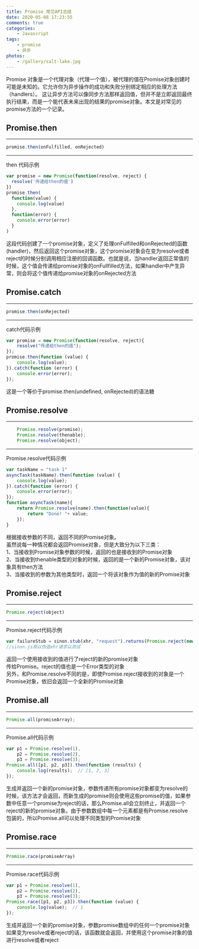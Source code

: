 ```yaml
---
title: Promise 常见API总结
date: 2020-05-08 17:23:55
comments: true
categories:
	- Javascript
tags:
	- promise
	- 异步
photos:
	- /gallery/salt-lake.jpg
---
```


Promise 对象是一个代理对象（代理一个值），被代理的值在Promise对象创建时可能是未知的。它允许你为异步操作的成功和失败分别绑定相应的处理方法（handlers）。 这让异步方法可以像同步方法那样返回值，但并不是立即返回最终执行结果，而是一个能代表未来出现的结果的promise对象。本文是对常见的promise方法的一个记录。

<!-- more -->


## Promise.then

---

```javascript
promise.then(onFulfilled, onRejected)
```

---

then 代码示例

```javascript
var promise = new Promise(function(resolve, reject) {
  resolve('传递给then的值')
})
promise.then(
  function(value) {
    console.log(value)
  },
  function(error) {
    console.error(error)
  }
)
```

这段代码创建了一个promise对象，定义了处理onFulfilled和onRejected的函数(handler)，然后返回这个promise对象，这个promise对象会在变为resolve或者reject的时候分别调用相应注册的回调函数。也就是说，当handler返回正常值的时候，这个值会传递给promise对象的onFullfilled方法，如果handler中产生异常，则会将这个值传递给promise对象的onRejected方法

## Promise.catch
---
```javascript
promise.then(onRejected)
```
---

catch代码示例

```javascript
var promise = new Promise(function(resolve, reject){
    resolve("传递给then的值");
});
promise.then(function (value) {
    console.log(value);
}).catch(function (error) {
    console.error(error);
});
```

这是一个等价于promise.then(undefined, onRejected)的语法糖


## Promise.resolve

---
```javascript
    Promise.resolve(promise);
    Promise.resolve(thenable);
    Promise.resolve(object);
```
---

Promise.resolve代码示例

```javascript
var taskName = "task 1"
asyncTask(taskName).then(function (value) {
    console.log(value);
}).catch(function (error) {
    console.error(error);
});
function asyncTask(name){
    return Promise.resolve(name).then(function(value){
        return "Done! "+ value;
    });
}
```
根据接收参数的不同，返回不同的Promise对象。  
虽然说每一种情况都会返回Promise对象，但是大致分为以下三类：  
1、当接收到Promise对象参数的时候，返回的也是接收到的Promise对象  
2、当接收到thenable类型的对象的时候，返回的是一个新的Promise对象，该对象具有then方法  
3、当接收到的参数为其他类型时，返回一个将该对象作为值的新的Promise对象  

## Promise.reject

---
```javascript
Promise.reject(object)
```
---

Promise.reject代码示例

```javascript
var failureStub = sinon.stub(xhr, "request").returns(Promise.reject(new Error("bad!")));
//sinon.js用以伪造xhr请求以测试
```
返回一个使用接收到的值进行了reject的新的promise对象  
传给Promise。reject的值也是一个Error类型的对象  
另外，和Promise.resolve不同的是，即使Promise.reject接收到的对象是一个Promise对象，依旧会返回一个全新的Promise对象

## Promise.all
---
```javascript
Promise.all(promiseArray);
```
---
Promise.all代码示例

```javascript
var p1 = Promise.resolve(1),
    p2 = Promise.resolve(2),
    p3 = Promise.resolve(3);
Promise.all([p1, p2, p3]).then(function (results) {
    console.log(results);  // [1, 2, 3]
});
```
生成并返回一个新的promise对象，参数传递所有promise对象都变为resolve的时候，该方法才会返回，而新生成的promise则会使用这些promise的值，如果参数中任意一个promise为reject的话，那么Promise.all会立刻终止，并返回一个reject的新的promise对象。由于参数数组中每一个元素都是有Promise.resolve包装的，所以Promise.all可以处理不同类型的Promise对象

## Promise.race

---
```javascript
Promise.race(promiseArray)
```
---

Promise.race代码示例
```javascript
var p1 = Promise.resolve(1),
    p2 = Promise.resolve(2),
    p3 = Promise.resolve(3);
Promise.race([p1, p2, p3]).then(function (value) {
    console.log(value);  // 1
});
```
生成并返回一个新的promise对象，参数promise数组中的任何一个promise对象如果变为resolve或者reject的话，该函数就会返回，并使用这个promise对象的值进行resolve或者reject

